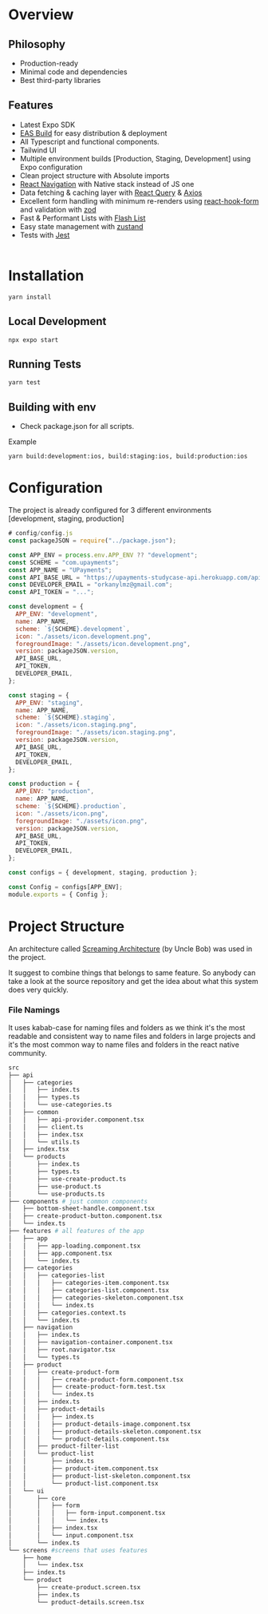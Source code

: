 # Overview

## Philosophy

- Production-ready
- Minimal code and dependencies
- Best third-party libraries

## Features

- Latest Expo SDK
- [EAS Build](https://docs.expo.dev/build/introduction/) for easy distribution & deployment
- All Typescript and functional components.
- Tailwind UI
- Multiple environment builds [Production, Staging, Development] using Expo configuration
- Clean project structure with Absolute imports
- [React Navigation](https://reactnavigation.org/) with Native stack instead of JS one
- Data fetching & caching layer with [React Query](https://react-query.tanstack.com) & [Axios](https://github.com/axios/axios)
- Excellent form handling with minimum re-renders using [react-hook-form](https://react-hook-form.com) and validation with [zod](https://github.com/colinhacks/zod)
- Fast & Performant Lists with [Flash List](https://shopify.github.io/flash-list/)
- Easy state management with [zustand](https://github.com/pmndrs/zustand)
- Tests with [Jest](https://jestjs.io/)<br/><br/>

# Installation

```console
yarn install
```

## Local Development

```console
npx expo start
```

## Running Tests

```console
yarn test
```

## Building with env

- Check package.json for all scripts.

Example

```console
yarn build:development:ios, build:staging:ios, build:production:ios
```

# Configuration

The project is already configured for 3 different environments [development, staging, production]

```js
# config/config.js
const packageJSON = require("../package.json");

const APP_ENV = process.env.APP_ENV ?? "development";
const SCHEME = "com.upayments";
const APP_NAME = "UPayments";
const API_BASE_URL = "https://upayments-studycase-api.herokuapp.com/api/";
const DEVELOPER_EMAIL = "orkanylmz@gmail.com";
const API_TOKEN = "...";

const development = {
  APP_ENV: "development",
  name: APP_NAME,
  scheme: `${SCHEME}.development`,
  icon: "./assets/icon.development.png",
  foregroundImage: "./assets/icon.development.png",
  version: packageJSON.version,
  API_BASE_URL,
  API_TOKEN,
  DEVELOPER_EMAIL,
};

const staging = {
  APP_ENV: "staging",
  name: APP_NAME,
  scheme: `${SCHEME}.staging`,
  icon: "./assets/icon.staging.png",
  foregroundImage: "./assets/icon.staging.png",
  version: packageJSON.version,
  API_BASE_URL,
  API_TOKEN,
  DEVELOPER_EMAIL,
};

const production = {
  APP_ENV: "production",
  name: APP_NAME,
  scheme: `${SCHEME}.production`,
  icon: "./assets/icon.png",
  foregroundImage: "./assets/icon.png",
  version: packageJSON.version,
  API_BASE_URL,
  API_TOKEN,
  DEVELOPER_EMAIL,
};

const configs = { development, staging, production };

const Config = configs[APP_ENV];
module.exports = { Config };
```

# Project Structure

An architecture called [Screaming Architecture](https://blog.cleancoder.com/uncle-bob/2011/09/30/Screaming-Architecture.html) (by Uncle Bob) was used in the project.

It suggest to combine things that belongs to same feature. So anybody can take a look at the source repository and get the idea about what this system does very quickly.

### File Namings

It uses kabab-case for naming files and folders as we think it's the most readable and consistent way to name files and folders in large projects and it's the most common way to name files and folders in the react native community.

```bash title="Project Structure"
src
├── api
│   ├── categories
│   │   ├── index.ts
│   │   ├── types.ts
│   │   └── use-categories.ts
│   ├── common
│   │   ├── api-provider.component.tsx
│   │   ├── client.ts
│   │   ├── index.tsx
│   │   └── utils.ts
│   ├── index.tsx
│   └── products
│       ├── index.ts
│       ├── types.ts
│       ├── use-create-product.ts
│       ├── use-product.ts
│       └── use-products.ts
├── components # just common components
│   ├── bottom-sheet-handle.component.tsx
│   ├── create-product-button.component.tsx
│   └── index.ts
├── features # all features of the app
│   ├── app
│   │   ├── app-loading.component.tsx
│   │   ├── app.component.tsx
│   │   └── index.ts
│   ├── categories
│   │   ├── categories-list
│   │   │   ├── categories-item.component.tsx
│   │   │   ├── categories-list.component.tsx
│   │   │   ├── categories-skeleton.component.tsx
│   │   │   └── index.ts
│   │   ├── categories.context.ts
│   │   └── index.ts
│   ├── navigation
│   │   ├── index.ts
│   │   ├── navigation-container.component.tsx
│   │   ├── root.navigator.tsx
│   │   └── types.ts
│   ├── product
│   │   ├── create-product-form
│   │   │   ├── create-product-form.component.tsx
│   │   │   ├── create-product-form.test.tsx
│   │   │   └── index.ts
│   │   ├── index.ts
│   │   ├── product-details
│   │   │   ├── index.ts
│   │   │   ├── product-details-image.component.tsx
│   │   │   ├── product-details-skeleton.component.tsx
│   │   │   └── product-details.component.tsx
│   │   ├── product-filter-list
│   │   └── product-list
│   │       ├── index.ts
│   │       ├── product-item.component.tsx
│   │       ├── product-list-skeleton.component.tsx
│   │       └── product-list.component.tsx
│   └── ui
│       ├── core
│       │   ├── form
│       │   │   ├── form-input.component.tsx
│       │   │   └── index.ts
│       │   ├── index.tsx
│       │   └── input.component.tsx
│       └── index.ts
└── screens #screens that uses features
    ├── home
    │   └── index.tsx
    ├── index.ts
    └── product
        ├── create-product.screen.tsx
        ├── index.ts
        └── product-details.screen.tsx
```
